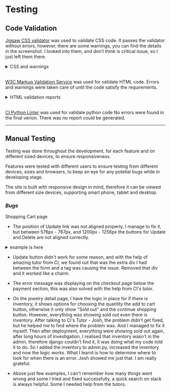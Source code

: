# **Testing**

## **Code Validation**

[Jigsaw CSS validator](https://jigsaw.w3.org/css-validator/) was used to validate CSS code. It passes the validator without errors, however, there are some warnings, you can find the details in the screenshot. I looked into them, and don’t think is critical issue, so I just left them there.

<details>
<summary>CSS and warnings</summary>
<img src="static/testing/validation-css.jpg">
<img src="static/testing/validation-css-warnings.jpg">
</details>

<br>

[W3C Markup Validation Service](https://validator.w3.org/) was used for validate HTML code. Errors and warnings were taken care of until the code satisfy the requirements.

<details><summary>HTML validation reports</summary>
<summary>Home Page</summary>
<img src="static/testing/html-index-pg.jpg">
<summary>All Jewelries Page</summary>
<img src="static/testing/html-jewelries-pg.jpg">
<summary>Jewelry Details Page</summary>
<img src="static/testing/html-jewelries-detail-pg.jpg">
<summary>Shopping Cart Page</summary>
<img src="static/testing/html-shopping-cart-pg.jpg">
<summary>Login Page</summary>
<img src="static/testing/html-login-pg.jpg">
<summary>My Profile Page</summary>
<img src="static/testing/html-my-profile-pg.jpg">
<summary>Checkout Page</summary>
There is a warning here, since the empty heading element was left empty on purpose, I just left it there.
<img src="static/testing/html-checkout-pg.jpg">
<summary>Checkout Success Page</summary>
<img src="static/testing/html-checkout-success-pg.jpg">
<summary>Logout Page</summary>
<img src="static/testing/html-logout-pg.jpg">
<summary>Register Page</summary>
<img src="static/testing/html-register-pg.jpg">
<summary>Product Management Page</summary>
There are two errors on this page, however after investigation, both errors are coming from imported django file, due to the time pressure, I decided not to fix it. Details can be seen from below screenshot.
<img src="static/testing/html-prod-mgt-pg.jpg">
<img src="static/testing/html-prod-mgt-pg-error.jpg">

</details>

<br>

[CI Python Linter](https://pep8ci.herokuapp.com/) was used for validate python code
No errors were found in the final verion. There was no report could be generated.

---

## **Manual Testing**

Testing was done throughout the development, for each feature and on different sized devices, to ensure responsiveness.

Features were tested with different users to ensure testing from different devices, sizes and browsers, to keep an eye for any potetial bugs while in developing stage.

The site is built with responsive design in mind, therefore it can be viewed from different size devices, supporting smart phone, tablet and desktop.

### _Bugs_

Shopping Cart page

- The position of Update link was not aligned properly, I manage to fix it, but between 576px - 767px, and 1200px - 1256px the buttons for Update and Delete are not aligned correctly.
<details><summary>example is here</summary>
<img src="static/readme/bug-shopping-cart.jpg" width="800">
</details>

- Update button didn't work for some reason, and with the help of amazing tutor from CI, we found out that was the extra div I had between the form and a tag was causing the issue. Removed that div and it worked like a charm.

- The error message was displaying on the checkout page below the payment section, this was also solved with the help from CI's tutor.

- On the jewelry detail page, I have the logic in place for if there is inventory, it shows options for choosing the quantity the add to cart button, otherwise it only show "Sold out" and the continue shopping button. However, everything was showing sold out even there is inventory. After talking to Ci's Tutor - Josh, the problem didn't get fixed, but he helped me to find where the problem was. And I managed to fix it myself. Then after deployment, everything were showing sold out again, after long hours of investigation, I realised that inventory wasn't in the admin, therefore django couldn't find it, it was doing what my code told it to do. So I added the inventory to admin.py, increased the inventory and now the logic works. What I learnt is how to determine where to look for when there is an error. Josh showed me just that. I am really grateful.

- Above just few examples, I can't remember how many things went wrong and some I tried and fixed successfully, a quick search on slack is always helpful. Some I needed help from the tutors.
